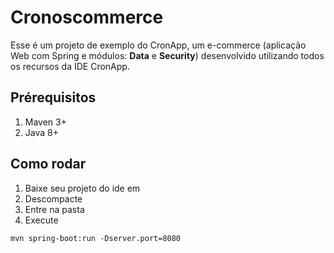 # Cronoscommerce

Esse é um projeto de exemplo do CronApp, um e-commerce (aplicação Web com Spring e módulos: **Data** e **Security**) 
desenvolvido utilizando todos os recursos da IDE CronApp.

## Prérequisitos

1. Maven 3+
2. Java 8+

## Como rodar

1. Baixe seu projeto do ide em 
2. Descompacte
3. Entre na pasta
4. Execute 

```
mvn spring-boot:run -Dserver.port=8080
